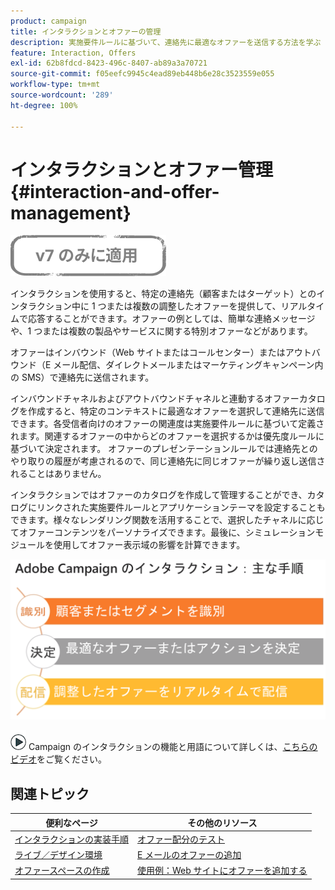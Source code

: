 ```yaml
---
product: campaign
title: インタラクションとオファーの管理
description: 実施要件ルールに基づいて、連絡先に最適なオファーを送信する方法を学ぶ
feature: Interaction, Offers
exl-id: 62b8fdcd-8423-496c-8407-ab89a3a70721
source-git-commit: f05eefc9945c4ead89eb448b6e28c3523559e055
workflow-type: tm+mt
source-wordcount: '289'
ht-degree: 100%

---
```


# インタラクションとオファー管理{#interaction-and-offer-management}

![](../../assets/v7-only.svg)

インタラクションを使用すると、特定の連絡先（顧客またはターゲット）とのインタラクション中に 1 つまたは複数の調整したオファーを提供して、リアルタイムで応答することができます。オファーの例としては、簡単な連絡メッセージや、1 つまたは複数の製品やサービスに関する特別オファーなどがあります。

オファーはインバウンド（Web サイトまたはコールセンター）またはアウトバウンド（E メール配信、ダイレクトメールまたはマーケティングキャンペーン内の SMS）で連絡先に送信されます。

インバウンドチャネルおよびアウトバウンドチャネルと連動するオファーカタログを作成すると、特定のコンテキストに最適なオファーを選択して連絡先に送信できます。各受信者向けのオファーの関連度は実施要件ルールに基づいて定義されます。関連するオファーの中からどのオファーを選択するかは優先度ルールに基づいて決定されます。
オファーのプレゼンテーションルールでは連絡先とのやり取りの履歴が考慮されるので、同じ連絡先に同じオファーが繰り返し送信されることはありません。

インタラクションではオファーのカタログを作成して管理することができ、カタログにリンクされた実施要件ルールとアプリケーションテーマを設定することもできます。様々なレンダリング関数を活用することで、選択したチャネルに応じてオファーコンテンツをパーソナライズできます。最後に、シミュレーションモジュールを使用してオファー表示域の影響を計算できます。

![](assets/Offermgt2.png)

![](assets/do-not-localize/how-to-video.png) Campaign のインタラクションの機能と用語について詳しくは、[こちらのビデオ](https://helpx.adobe.com/jp/campaign/classic/how-to/acs-overview.html?playlist=/ccx/v1/collection/product/campaign/classic/segment/digital-marketers/explevel/intermediate/applaunch/get-started/collection.ccx.js&amp;ref=helpx.adobe.com)をご覧ください。

## 関連トピック

| 便利なページ | その他のリソース |
|---|---|
| [インタラクションの実装手順](../../interaction/using/implementation-steps.md) | [オファー配分のテスト](../../interaction/using/about-offers-simulation.md) |
| [ライブ／デザイン環境](../../interaction/using/live-design-environments.md) | [E メールのオファーの追加](../../interaction/using/integrating-an-offer-via-the-wizard.md) |
| [オファースペースの作成](../../interaction/using/creating-offer-spaces.md) | [使用例：Web サイトにオファーを追加する](../../interaction/using/offers-on-an-inbound-channel.md) |
